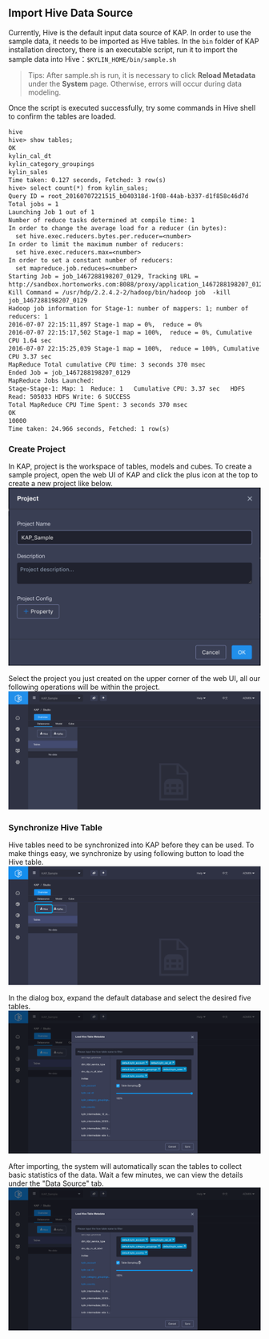## Import Hive Data Source

Currently, Hive is the default input data source of KAP. In order to use the sample data, it needs to be imported as Hive tables. In the `bin` folder of KAP installation directory, there is an executable script, run it to import the sample data into Hive：```$KYLIN_HOME/bin/sample.sh``` 

> Tips: After sample.sh is run, it is necessary to click **Reload Metadata** under the **System** page. Otherwise, errors will occur during data modeling. 

Once the script is executed successfully, try some commands in Hive shell to confirm the tables are loaded.

```hive
hive
hive> show tables;
OK
kylin_cal_dt
kylin_category_groupings
kylin_sales
Time taken: 0.127 seconds, Fetched: 3 row(s)
hive> select count(*) from kylin_sales;
Query ID = root_20160707221515_b040318d-1f08-44ab-b337-d1f858c46d7d
Total jobs = 1
Launching Job 1 out of 1
Number of reduce tasks determined at compile time: 1
In order to change the average load for a reducer (in bytes):
  set hive.exec.reducers.bytes.per.reducer=<number>
In order to limit the maximum number of reducers:
  set hive.exec.reducers.max=<number>
In order to set a constant number of reducers:
  set mapreduce.job.reduces=<number>
Starting Job = job_1467288198207_0129, Tracking URL = http://sandbox.hortonworks.com:8088/proxy/application_1467288198207_0129/
Kill Command = /usr/hdp/2.2.4.2-2/hadoop/bin/hadoop job  -kill job_1467288198207_0129
Hadoop job information for Stage-1: number of mappers: 1; number of reducers: 1
2016-07-07 22:15:11,897 Stage-1 map = 0%,  reduce = 0%
2016-07-07 22:15:17,502 Stage-1 map = 100%,  reduce = 0%, Cumulative CPU 1.64 sec
2016-07-07 22:15:25,039 Stage-1 map = 100%,  reduce = 100%, Cumulative CPU 3.37 sec
MapReduce Total cumulative CPU time: 3 seconds 370 msec
Ended Job = job_1467288198207_0129
MapReduce Jobs Launched:
Stage-Stage-1: Map: 1  Reduce: 1   Cumulative CPU: 3.37 sec   HDFS Read: 505033 HDFS Write: 6 SUCCESS
Total MapReduce CPU Time Spent: 3 seconds 370 msec
OK
10000
Time taken: 24.966 seconds, Fetched: 1 row(s)
```

### Create Project

In KAP, project is the workspace of tables, models and cubes. To create a sample project, open the web UI of KAP and click the plus icon at the top to create a new project like below.![](images/dataimport_1.png)

Select the project you just created on the upper corner of the web UI, all our following operations will be within the project.![](images/dataimport_2.png)

### Synchronize Hive Table

Hive tables need to be synchronized into KAP before they can be used. To make things easy, we synchronize by using following button to load the Hive table.![](images/dataimport_3.png)

In the dialog box, expand the default database and select the desired five tables.![](images/dataimport_4.png)

After importing, the system will automatically scan the tables to collect basic statistics of the data. Wait a few minutes, we can view the details under the "Data Source" tab.![](images/dataimport_5.png)